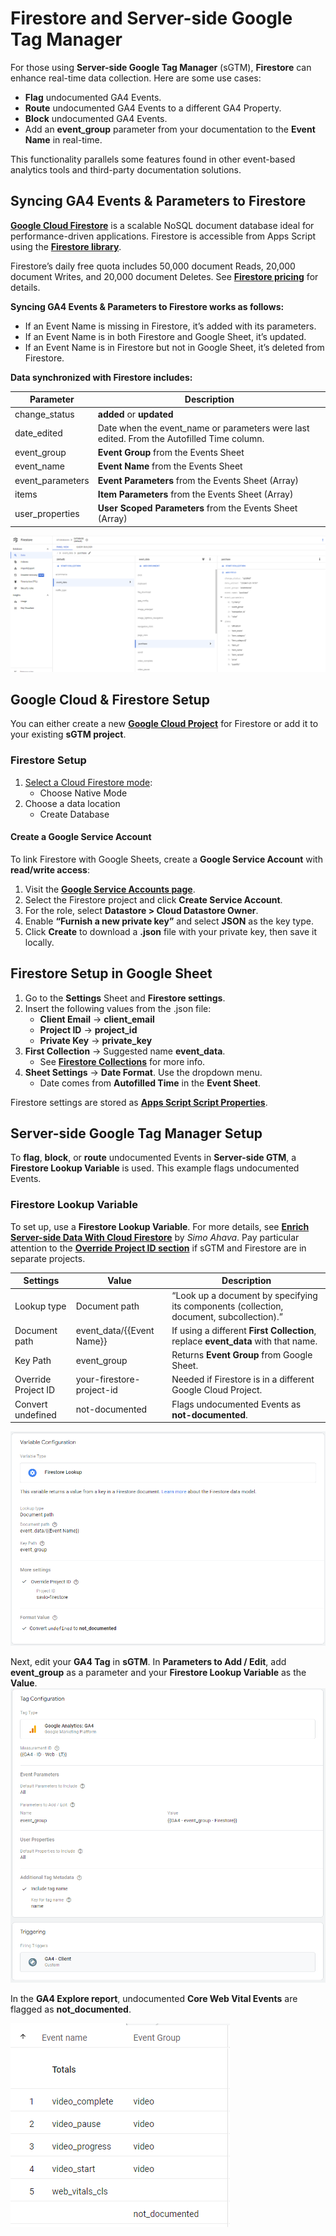 # Firestore and Server-side Google Tag Manager

For those using **Server-side Google Tag Manager** (sGTM), **Firestore** can enhance real-time data collection. Here are some use cases:

- **Flag** undocumented GA4 Events.
- **Route** undocumented GA4 Events to a different GA4 Property.
- **Block** undocumented GA4 Events.
- Add an **event_group** parameter from your documentation to the **Event Name** in real-time.

This functionality parallels some features found in other event-based analytics tools and third-party documentation solutions.

## Syncing GA4 Events & Parameters to Firestore

[**Google Cloud Firestore**](https://cloud.google.com/firestore) is a scalable NoSQL document database ideal for performance-driven applications. Firestore is accessible from Apps Script using the [**Firestore library**](https://github.com/grahamearley/FirestoreGoogleAppsScript).

Firestore’s daily free quota includes 50,000 document Reads, 20,000 document Writes, and 20,000 document Deletes. See [**Firestore pricing**](https://cloud.google.com/firestore/pricing) for details.

**Syncing GA4 Events & Parameters to Firestore works as follows:**

- If an Event Name is missing in Firestore, it’s added with its parameters.
- If an Event Name is in both Firestore and Google Sheet, it’s updated.
- If an Event Name is in Firestore but not in Google Sheet, it’s deleted from Firestore.

**Data synchronized with Firestore includes:**

| Parameter       | Description                                                                                     |
|-----------------|-------------------------------------------------------------------------------------------------|
| change_status   | **added** or **updated**                                                                        |
| date_edited     | Date when the event_name or parameters were last edited. From the Autofilled Time column.       |
| event_group     | **Event Group** from the Events Sheet                                                           |
| event_name      | **Event Name** from the Events Sheet                                                            |
| event_parameters | **Event Parameters** from the Events Sheet (Array)                                             |
| items           | **Item Parameters** from the Events Sheet (Array)                                               |
| user_properties | **User Scoped Parameters** from the Events Sheet (Array)                                        |

![Firestore Event Documentation](images/firestore-event-documentation.png)

## Google Cloud & Firestore Setup

You can either create a new [**Google Cloud Project**](https://console.cloud.google.com/projectcreate) for Firestore or add it to your existing **sGTM project**.

### Firestore Setup

1. [Select a Cloud Firestore mode](https://console.cloud.google.com/firestore/create-database):
   - Choose Native Mode
2. Choose a data location
   - Create Database

#### Create a Google Service Account

To link Firestore with Google Sheets, create a **Google Service Account** with **read/write access**:

1. Visit the [**Google Service Accounts page**](https://console.cloud.google.com/projectselector2/iam-admin/serviceaccounts).
2. Select the Firestore project and click **Create Service Account**.
3. For the role, select **Datastore > Cloud Datastore Owner**.
4. Enable **“Furnish a new private key”** and select **JSON** as the key type.
5. Click **Create** to download a **.json** file with your private key, then save it locally.

## Firestore Setup in Google Sheet

1. Go to the **Settings** Sheet and **Firestore settings**.
2. Insert the following values from the .json file:
   - **Client Email** → **client_email**
   - **Project ID** → **project_id**
   - **Private Key** → **private_key**
3. **First Collection** → Suggested name **event_data**.
   - See [**Firestore Collections**](https://cloud.google.com/firestore/docs/data-model#collections) for more info.
4. **Sheet Settings** → **Date Format**. Use the dropdown menu.
   - Date comes from **Autofilled Time** in the **Event Sheet**.

Firestore settings are stored as [**Apps Script Script Properties**](https://developers.google.com/apps-script/guides/properties).

## Server-side Google Tag Manager Setup

To **flag**, **block**, or **route** undocumented Events in **Server-side GTM**, a **Firestore Lookup Variable** is used. This example flags undocumented Events.

### Firestore Lookup Variable

To set up, use a **Firestore Lookup Variable**. For more details, see [**Enrich Server-side Data With Cloud Firestore**](https://www.simoahava.com/analytics/enrich-server-side-data-with-cloud-firestore/) by _Simo Ahava_. Pay particular attention to the [**Override Project ID section**](https://www.simoahava.com/analytics/enrich-server-side-data-with-cloud-firestore/#override-project-id) if sGTM and Firestore are in separate projects.

| Settings           | Value                      | Description                                                                                                      |
|--------------------|----------------------------|------------------------------------------------------------------------------------------------------------------|
| Lookup type        | Document path              | “Look up a document by specifying its components (collection, document, subcollection).”                         |
| Document path      | event_data/{{Event Name}}  | If using a different **First Collection**, replace **event_data** with that name.                               |
| Key Path           | event_group                | Returns **Event Group** from Google Sheet.                                                                       |
| Override Project ID | your-firestore-project-id | Needed if Firestore is in a different Google Cloud Project.                                                      |
| Convert undefined  | not-documented             | Flags undocumented Events as **not-documented**.                                                                 |

![Firestore Variable in Server-side GTM](images/sgtm-firestore-variable.png)

Next, edit your **GA4 Tag** in **sGTM**. In **Parameters to Add / Edit**, add **event_group** as a parameter and your **Firestore Lookup Variable** as the **Value**.
![GA4 Tag in Server-side GTM](images/ga4-tag-sgtm.png)

In the **GA4 Explore report**, undocumented **Core Web Vital Events** are flagged as **not_documented**.

![GA4 Exploration not-documented Event Group](images/ga4-event_group-not-documented.png)
